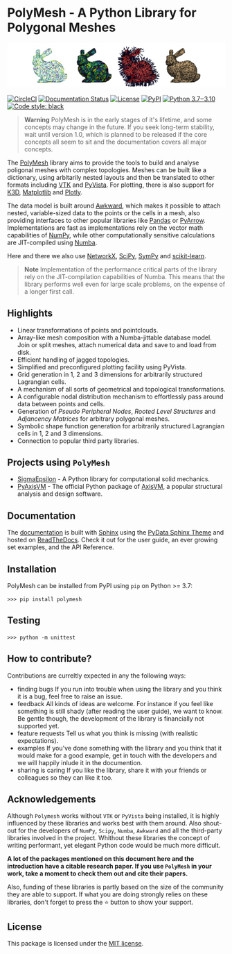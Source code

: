 # **PolyMesh** - A Python Library for Polygonal Meshes

![ ](logo.png)

[![CircleCI](https://circleci.com/gh/dewloosh/PolyMesh.svg?style=shield)](https://circleci.com/gh/dewloosh/PolyMesh)
[![Documentation Status](https://readthedocs.org/projects/polymesh/badge/?version=latest)](https://polymesh.readthedocs.io/en/latest/?badge=latest)
[![License](https://img.shields.io/badge/License-MIT-yellow.svg)](https://opensource.org/licenses/MIT)
[![PyPI](https://badge.fury.io/py/PolyMesh.svg)](https://pypi.org/project/PolyMesh)
[![Python 3.7‒3.10](https://img.shields.io/badge/python-3.7%E2%80%923.10-blue)](https://www.python.org)
[![Code style: black](https://img.shields.io/badge/code%20style-black-000000.svg)](https://github.com/psf/black)

> **Warning** PolyMesh is in the early stages of it's lifetime, and some concepts may change in the future. If you seek long-term stability, wait until version 1.0, which is planned to be released if the core concepts all seem to sit and the documentation covers all major concepts.

The [PolyMesh](https://PolyMesh.readthedocs.io/en/latest/) library aims to provide the tools to build and analyse poligonal meshes with complex topologies. Meshes can be built like a dictionary, using arbitarily nested layouts and then be translated to other formats including [VTK](https://vtk.org/) and [PyVista](https://docs.pyvista.org/). For plotting, there is also support for [K3D](http://k3d-jupyter.org/), [Matplotlib](https://matplotlib.org/) and [Plotly](https://plotly.com/python/).

The data model is built around [Awkward](https://awkward-array.org/doc/main/), which makes it possible to attach nested, variable-sized data to the points or the cells in a mesh, also providing interfaces to other popular libraries like [Pandas](https://vtk.org/) or [PyArrow](https://arrow.apache.org/docs/python/index.html). Implementations are fast as implementations rely on the vector math capabilities of [NumPy](https://numpy.org/doc/stable/index.html), while other computationally sensitive calculations are JIT-compiled using [Numba](https://numba.pydata.org/).

Here and there we also use [NetworkX](https://networkx.org/documentation/stable/index.html#), [SciPy](https://scipy.org/), [SymPy](https://www.sympy.org/en/index.html) and [scikit-learn](https://scikit-learn.org/stable/).

> **Note** Implementation of the performance critical parts of the library rely on the JIT-compilation capabilities of Numba. This means that the library performs well even for large scale problems, on the expense of a longer first call.

## Highlights

- Linear transformations of points and pointclouds.
- Array-like mesh composition with a Numba-jittable database model. Join or split meshes, attach numerical data and save to and load from disk.
- Efficient handling of jagged topologies.
- Simplified and preconfigured plotting facility using PyVista.
- Grid generation in 1, 2 and 3 dimensions for arbitrarily structured Lagrangian cells.
- A mechanism of all sorts of geometrical and topological transformations.
- A configurable nodal distribution mechanism to effortlessly pass around data between points and cells.
- Generation of *Pseudo Peripheral Nodes*, *Rooted Level Structures* and *Adjancency Matrices* for arbitrary polygonal meshes.
- Symbolic shape function generation for arbitrarily structured Lagrangian cells in 1, 2 and 3 dimensions.
- Connection to popular third party libraries.

## Projects using `PolyMesh`

- [SigmaEpsilon](https://github.com/dewloosh/SigmaEpsilon) - A Python library for computational solid mechanics.
- [PyAxisVM](https://github.com/AxisVM/pyaxisvm) - The official Python package of [AxisVM](https://axisvm.eu/), a popular structural analysis and design software.

## Documentation

The [documentation](https://PolyMesh.readthedocs.io/en/latest/) is built with [Sphinx](https://www.sphinx-doc.org/en/master/) using the [PyData Sphinx Theme](https://pydata-sphinx-theme.readthedocs.io/en/stable/index.html) and hosted on [ReadTheDocs](https://readthedocs.org/). Check it out for the user guide, an ever growing set examples, and the API Reference.

## Installation

PolyMesh can be installed from PyPI using `pip` on Python >= 3.7:

```console
>>> pip install polymesh
```

## Testing

```console
>>> python -m unittest
```

## How to contribute?

Contributions are curreltly expected in any the following ways:

- finding bugs
  If you run into trouble when using the library and you think it is a bug, feel free to raise an issue.
- feedback
  All kinds of ideas are welcome. For instance if you feel like something is still shady (after reading the user guide), we want to know. Be gentle though, the development of the library is financially not supported yet.
- feature requests
  Tell us what you think is missing (with realistic expectations).
- examples
  If you've done something with the library and you think that it would make for a good example, get in touch with the developers and we will happily inlude it in the documention.
- sharing is caring
  If you like the library, share it with your friends or colleagues so they can like it too.

## Acknowledgements

Although `Polymesh` works without `VTK` or `PyVista` being installed, it is highly influenced by these libraries and works best with them around. Also shout-out for the developers of `NumPy`, `Scipy`, `Numba`, `Awkward` and all the third-party libraries involved in the project. Whithout these libraries the concept of writing performant, yet elegant Python code would be much more difficult.

**A lot of the packages mentioned on this document here and the introduction have a citable research paper. If you use `PolyMesh` in your work, take a moment to check them out and cite their papers.**

Also, funding of these libraries is partly based on the size of the community they are able to support. If what you are doing strongly relies on these libraries, don't forget to press the :star: button to show your support.

## License

This package is licensed under the [MIT license](https://opensource.org/license/mit/).
